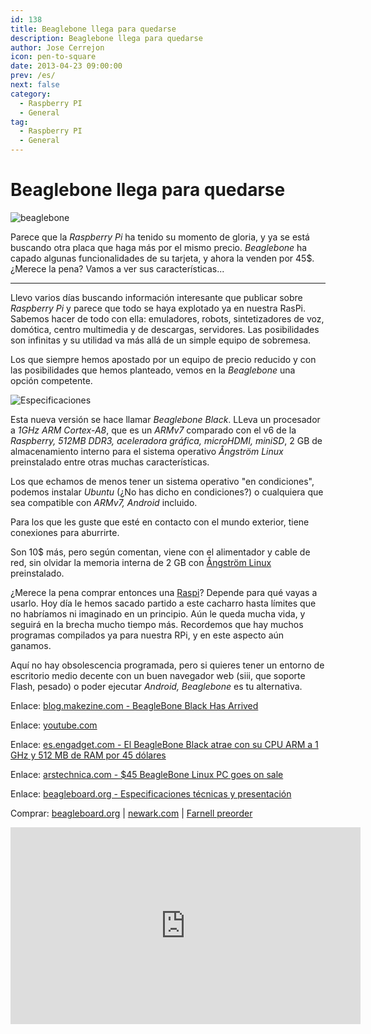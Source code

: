 ```yaml
---
id: 138
title: Beaglebone llega para quedarse
description: Beaglebone llega para quedarse
author: Jose Cerrejon
icon: pen-to-square
date: 2013-04-23 09:00:00
prev: /es/
next: false
category:
  - Raspberry PI
  - General
tag:
  - Raspberry PI
  - General
---
```


# Beaglebone llega para quedarse

![beaglebone](/images/beaglebone.jpg)

Parece que la *Raspberry Pi* ha tenido su momento de gloria, y ya se está buscando otra placa que haga más por el mismo precio. *Beaglebone* ha capado algunas funcionalidades de su tarjeta, y ahora la venden por 45$. ¿Merece la pena? Vamos a ver sus características...

- - -
Llevo varios días buscando información interesante que publicar sobre *Raspberry Pi* y parece que todo se haya explotado ya en nuestra RasPi. Sabemos hacer de todo con ella: emuladores, robots, sintetizadores de voz, domótica, centro multimedia y de descargas, servidores. Las posibilidades son infinitas y su utilidad va más allá de un simple equipo de sobremesa.

Los que siempre hemos apostado por un equipo de precio reducido y con las posibilidades que hemos planteado, vemos en la *Beaglebone* una opción competente.

![Especificaciones](/images/beaglebone-specs.jpg "Especificaciones")

Esta nueva versión se hace llamar *Beaglebone Black*. LLeva un procesador a *1GHz ARM Cortex-A8*, que es un *ARMv7* comparado con el v6 de la *Raspberry, 512MB DDR3, aceleradora gráfica, microHDMI, miniSD*, 2 GB de almacenamiento interno para el sistema operativo *Ångström Linux* preinstalado entre otras muchas características.

Los que echamos de menos tener un sistema operativo "en condiciones", podemos instalar *Ubuntu* (¿No has dicho en condiciones?) o cualquiera que sea compatible con *ARMv7, Android* incluido.

Para los que les guste que esté en contacto con el mundo exterior, tiene conexiones para aburrirte. 

Son 10$ más, pero según comentan, viene con el alimentador y cable de red, sin olvidar la memoria interna de 2 GB con [Ångström Linux](http://www.angstrom-distribution.org/) preinstalado.

¿Merece la pena comprar entonces una [Raspi](http://raspipc.es)? Depende para qué vayas a usarlo. Hoy día le hemos sacado partido a este cacharro hasta límites que no habríamos ni imaginado en un principio. Aún le queda mucha vida, y seguirá en la brecha mucho tiempo más. Recordemos que hay muchos programas compilados ya para nuestra RPi, y en este aspecto aún ganamos. 

Aquí no hay obsolescencia programada, pero si quieres tener un entorno de escritorio medio decente con un buen navegador web (siii, que soporte Flash, pesado) o poder ejecutar *Android, Beaglebone* es tu alternativa.

Enlace: [blog.makezine.com - BeagleBone Black Has Arrived](http://blog.makezine.com/2013/04/22/beaglebone-black-has-arrived/)

Enlace: [youtube.com](http://www.youtube.com/results?search_query=Beaglebone&oq=Beaglebone)

Enlace: [es.engadget.com - El BeagleBone Black atrae con su CPU ARM a 1 GHz y 512 MB de RAM por 45 dólares](http://es.engadget.com/2013/04/22/beaglebone-black-1ghz-45-dolares/)

Enlace: [arstechnica.com - $45 BeagleBone Linux PC goes on sale](http://arstechnica.com/information-technology/2013/04/for-your-robot-building-needs-the-45-beaglebone-linux-pc-goes-on-sale/)

Enlace: [beagleboard.org - Especificaciones técnicas y presentación](http://beagleboard.org/Products/BeagleBone%20Black)

Comprar: [beagleboard.org](http://beagleboard.org/buy) | [newark.com](http://www.newark.com/jsp/search/productdetail.jsp?sku=65W6016) | [Farnell preorder](http://es.farnell.com/circuitco/bb-bblk-000/beaglebone-black-cortex-a8-dev/dp/2291620?Ntt=2291620?CMP=SOM-TW-LOC-BeagleBone-PreOrder)

<iframe width="560" height="315" src="http://www.youtube.com/embed/ciX08ysl6LE" frameborder="0" allowfullscreen></iframe>